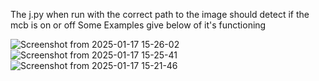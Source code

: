 The j.py when run with the correct path to the image should detect if the mcb is on or off 
Some Examples give below of it's functioning 

![Screenshot from 2025-01-17 15-26-02](https://github.com/user-attachments/assets/21cf3c17-6987-4264-b036-9cb16a1b4c26)
![Screenshot from 2025-01-17 15-25-41](https://github.com/user-attachments/assets/1cad1ec5-6d72-47c4-b0cf-0fb2bd0e19e1)
![Screenshot from 2025-01-17 15-21-46](https://github.com/user-attachments/assets/05c92978-e2d3-40d5-9ec3-c6e46d11f095)
